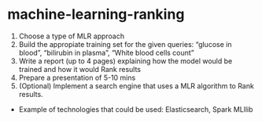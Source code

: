 # machine-learning-ranking
1. Choose a type of MLR approach
2. Build the appropiate training set for the given queries: “glucose in blood”, “bilirubin in plasma”, “White blood cells count”
3. Write a report (up to 4 pages) explaining how the model would be trained and how it would Rank results
4. Prepare a presentation of 5-10 mins
5. (Optional) Implement a search engine that uses a MLR algorithm to Rank results.
- Example of technologies that could be used: Elasticsearch, Spark MLllib
